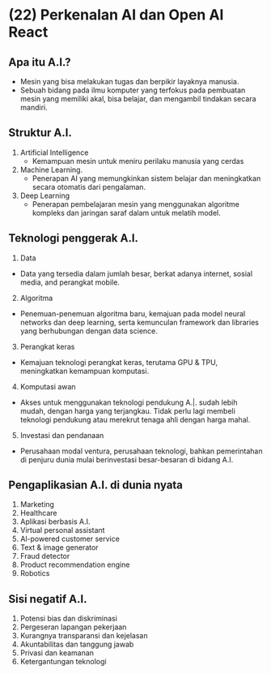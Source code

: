 # (22) Perkenalan AI dan Open AI React

## Apa itu A.I.?

- Mesin yang bisa melakukan tugas dan berpikir layaknya manusia.
- Sebuah bidang pada ilmu komputer yang terfokus pada pembuatan mesin yang memiliki akal, bisa belajar, dan mengambil tindakan secara mandiri.

## Struktur A.I.

1. Artificial Intelligence
   - Kemampuan mesin untuk meniru perilaku manusia yang cerdas
2. Machine Learning.
   - Penerapan AI yang memungkinkan sistem belajar dan meningkatkan secara otomatis dari pengalaman.
3. Deep Learning
   - Penerapan pembelajaran mesin yang menggunakan algoritme kompleks dan jaringan saraf dalam untuk melatih model.

## Teknologi penggerak A.I.

1. Data

- Data yang tersedia dalam jumlah besar, berkat adanya internet, sosial media, and perangkat mobile.

2. Algoritma

- Penemuan-penemuan algoritma baru, kemajuan pada model neural networks dan deep learning, serta kemunculan framework dan libraries yang berhubungan dengan data science.

3. Perangkat keras

- Kemajuan teknologi perangkat keras, terutama GPU & TPU, meningkatkan kemampuan komputasi.

4. Komputasi awan

- Akses untuk menggunakan teknologi pendukung A.|. sudah lebih mudah, dengan harga yang terjangkau. Tidak perlu lagi membeli teknologi pendukung atau merekrut tenaga ahli dengan harga mahal.

5. Investasi dan pendanaan

- Perusahaan modal ventura, perusahaan teknologi, bahkan pemerintahan di penjuru dunia mulai berinvestasi besar-besaran di bidang A.I.

## Pengaplikasian A.I. di dunia nyata

1. Marketing
2. Healthcare
3. Aplikasi berbasis A.I.
4. Virtual personal assistant
5. Al-powered customer service
6. Text & image generator
7. Fraud detector
8. Product recommendation engine
9. Robotics

## Sisi negatif A.I.

1. Potensi bias dan diskriminasi
2. Pergeseran lapangan pekerjaan
3. Kurangnya transparansi dan kejelasan
4. Akuntabilitas dan tanggung jawab
5. Privasi dan keamanan
6. Ketergantungan teknologi
